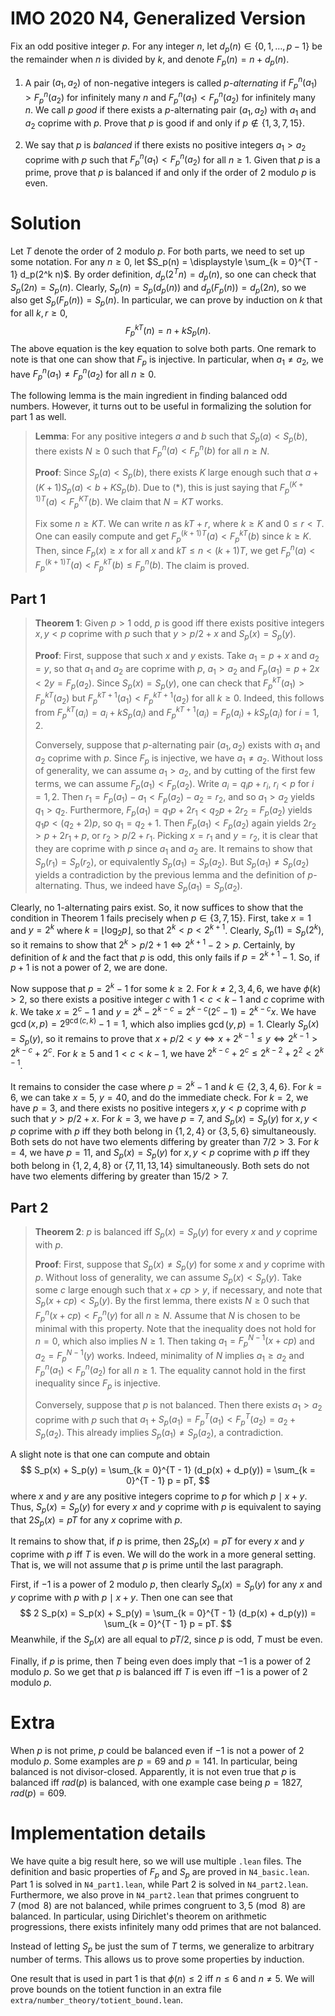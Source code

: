 # IMO 2020 N4, Generalized Version

Fix an odd positive integer $p$.
For any integer $n$, let $d_p(n) \in \{0, 1, \ldots, p - 1\}$ be the remainder when $n$ is divided by $k$, and denote $F_p(n) = n + d_p(n)$.

1. A pair $(a_1, a_2)$ of non-negative integers is called *$p$-alternating* if $F_p^n(a_1) > F_p^n(a_2)$ for infinitely many $n$ and $F_p^n(a_1) < F_p^n(a_2)$ for infinitely many $n$.
We call $p$ *good* if there exists a $p$-alternating pair $(a_1, a_2)$ with $a_1$ and $a_2$ coprime with $p$.
Prove that $p$ is good if and only if $p \notin \{1, 3, 7, 15\}$.

2. We say that $p$ is *balanced* if there exists no positive integers $a_1 > a_2$ coprime with $p$ such that $F_p^n(a_1) < F_p^n(a_2)$ for all $n \geq 1$.
Given that $p$ is a prime, prove that $p$ is balanced if and only if the order of $2$ modulo $p$ is even.



# Solution

Let $T$ denote the order of $2$ modulo $p$.
For both parts, we need to set up some notation.
For any $n \geq 0$, let $S_p(n) = \displaystyle \sum_{k = 0}^{T - 1} d_p(2^k n)$.
By order definition, $d_p(2^T n) = d_p(n)$, so one can check that $S_p(2n) = S_p(n)$.
Clearly, $S_p(n) = S_p(d_p(n))$ and $d_p(F_p(n)) = d_p(2n)$, so we also get $S_p(F_p(n)) = S_p(n)$.
In particular, we can prove by induction on $k$ that for all $k, r \geq 0$,
$$ F_p^{kT}(n) = n + k S_p(n). \tag{*} $$
The above equation is the key equation to solve both parts.
One remark to note is that one can show that $F_p$ is injective.
In particular, when $a_1 \neq a_2$, we have $F_p^n(a_1) \neq F_p^n(a_2)$ for all $n \geq 0$.

The following lemma is the main ingredient in finding balanced odd numbers.
However, it turns out to be useful in formalizing the solution for part 1 as well.

> __Lemma__:
> For any positive integers $a$ and $b$ such that $S_p(a) < S_p(b)$, there exists $N \geq 0$ such that $F_p^n(a) < F_p^n(b)$ for all $n \geq N$.
>
> __Proof__:
> Since $S_p(a) < S_p(b)$, there exists $K$ large enough such that $a + (K + 1) S_p(a) < b + K S_p(b)$.
> Due to (*), this is just saying that $F_p^{(K + 1)T}(a) < F_p^{KT}(b)$.
> We claim that $N = KT$ works.
>
> Fix some $n \geq KT$.
> We can write $n$ as $kT + r$, where $k \geq K$ and $0 \leq r < T$.
> One can easily compute and get $F_p^{(k + 1)T}(a) < F_p^{kT}(b)$ since $k \geq K$.
> Then, since $F_p(x) \geq x$ for all $x$ and $kT \leq n < (k + 1)T$, we get $F_p^n(a) < F_p^{(k + 1)T}(a) < F_p^{kT}(b) \leq F_p^n(b)$.
> The claim is proved.


## Part 1

> __Theorem 1__:
> Given $p > 1$ odd, $p$ is good iff there exists positive integers $x, y < p$ coprime with $p$ such that $y > p/2 + x$ and $S_p(x) = S_p(y)$.
>
> __Proof__:
> First, suppose that such $x$ and $y$ exists.
> Take $a_1 = p + x$ and $a_2 = y$, so that $a_1$ and $a_2$ are coprime with $p$, $a_1 > a_2$ and $F_p(a_1) = p + 2x < 2y = F_p(a_2)$.
> Since $S_p(x) = S_p(y)$, one can check that $F_p^{kT}(a_1) > F_p^{kT}(a_2)$ but $F_p^{kT + 1}(a_1) < F_p^{kT + 1}(a_2)$ for all $k \geq 0$.
> Indeed, this follows from $F_p^{kT}(a_i) = a_i + k S_p(a_i)$ and $F_p^{kT + 1}(a_i) = F_p(a_i) + k S_p(a_i)$ for $i = 1, 2$.
>
> Conversely, suppose that $p$-alternating pair $(a_1, a_2)$ exists with $a_1$ and $a_2$ coprime with $p$.
> Since $F_p$ is injective, we have $a_1 \neq a_2$.
> Without loss of generality, we can assume $a_1 > a_2$, and by cutting of the first few terms, we can assume $F_p(a_1) < F_p(a_2)$.
> Write $a_i = q_i p + r_i$, $r_i < p$ for $i = 1, 2$.
> Then $r_1 = F_p(a_1) - a_1 < F_p(a_2) - a_2 = r_2$, and so $a_1 > a_2$ yields $q_1 > q_2$.
> Furthermore, $F_p(a_1) = q_1 p + 2 r_1 < q_2 p + 2 r_2 = F_p(a_2)$ yields $q_1 p < (q_2 + 2) p$, so $q_1 = q_2 + 1$.
> Then $F_p(a_1) < F_p(a_2)$ again yields $2 r_2 > p + 2 r_1 + p$, or $r_2 > p/2 + r_1$.
> Picking $x = r_1$ and $y = r_2$, it is clear that they are coprime with $p$ since $a_1$ and $a_2$ are.
> It remains to show that $S_p(r_1) = S_p(r_2)$, or equivalently $S_p(a_1) = S_p(a_2)$.
> But $S_p(a_1) \neq S_p(a_2)$ yields a contradiction by the previous lemma and the definition of $p$-alternating.
> Thus, we indeed have $S_p(a_1) = S_p(a_2)$.

Clearly, no $1$-alternating pairs exist.
So, it now suffices to show that the condition in Theorem 1 fails precisely when $p \in \{3, 7, 15\}$.
First, take $x = 1$ and $y = 2^k$ where $k = \lfloor \log_2 p \rfloor$, so that $2^k < p < 2^{k + 1}$.
Clearly, $S_p(1) = S_p(2^k)$, so it remains to show that $2^k > p/2 + 1 \iff 2^{k + 1} - 2 > p$.
Certainly, by definition of $k$ and the fact that $p$ is odd, this only fails if $p = 2^{k + 1} - 1$.
So, if $p + 1$ is not a power of $2$, we are done.

Now suppose that $p = 2^k - 1$ for some $k \geq 2$.
For $k \neq 2, 3, 4, 6$, we have $\phi(k) > 2$, so there exists a positive integer $c$ with $1 < c < k - 1$ and $c$ coprime with $k$.
We take $x = 2^c - 1$ and $y = 2^k - 2^{k - c} = 2^{k - c} (2^c - 1) = 2^{k - c} x$.
We have $\gcd(x, p) = 2^{\gcd(c, k)} - 1 = 1$, which also implies $\gcd(y, p) = 1$.
Clearly $S_p(x) = S_p(y)$, so it remains to prove that $x + p/2 < y \iff x + 2^{k - 1} \leq y \iff 2^{k - 1} > 2^{k - c} + 2^c$.
For $k \geq 5$ and $1 < c < k - 1$, we have $2^{k - c} + 2^c \leq 2^{k - 2} + 2^2 < 2^{k - 1}$.

It remains to consider the case where $p = 2^k - 1$ and $k \in \{2, 3, 4, 6\}$.
For $k = 6$, we can take $x = 5$, $y = 40$, and do the immediate check.
For $k = 2$, we have $p = 3$, and there exists no positive integers $x, y < p$ coprime with $p$ such that $y > p/2 + x$.
For $k = 3$, we have $p = 7$, and $S_p(x) = S_p(y)$ for $x, y < p$ coprime with $p$ iff they both belong in $\{1, 2, 4\}$ or $\{3, 5, 6\}$ simultaneously.
Both sets do not have two elements differing by greater than $7/2 > 3$.
For $k = 4$, we have $p = 11$, and $S_p(x) = S_p(y)$ for $x, y < p$ coprime with $p$ iff they both belong in $\{1, 2, 4, 8\}$ or $\{7, 11, 13, 14\}$ simultaneously.
Both sets do not have two elements differing by greater than $15/2 > 7$.


## Part 2

> __Theorem 2__:
> $p$ is balanced iff $S_p(x) = S_p(y)$ for every $x$ and $y$ coprime with $p$.
>
> __Proof__:
> First, suppose that $S_p(x) \neq S_p(y)$ for some $x$ and $y$ coprime with $p$.
> Without loss of generality, we can assume $S_p(x) < S_p(y)$.
> Take some $c$ large enough such that $x + cp > y$, if necessary, and note that $S_p(x + cp) < S_p(y)$.
> By the first lemma, there exists $N \geq 0$ such that $F_p^n(x + cp) < F_p^n(y)$ for all $n \geq N$.
> Assume that $N$ is chosen to be minimal with this property.
> Note that the inequality does not hold for $n = 0$, which also implies $N \geq 1$.
> Then taking $a_1 = F_p^{N - 1}(x + cp)$ and $a_2 = F_p^{N - 1}(y)$ works.
> Indeed, minimality of $N$ implies $a_1 \geq a_2$ and $F_p^n(a_1) < F_p^n(a_2)$ for all $n \geq 1$.
> The equality cannot hold in the first inequality since $F_p$ is injective.
>
> Conversely, suppose that $p$ is not balanced.
> Then there exists $a_1 > a_2$ coprime with $p$ such that $a_1 + S_p(a_1) = F_p^T(a_1) < F_p^T(a_2) = a_2 + S_p(a_2)$.
> This already implies $S_p(a_1) \neq S_p(a_2)$, a contradiction.

A slight note is that one can compute and obtain
$$ S_p(x) + S_p(y) = \sum_{k = 0}^{T - 1} (d_p(x) + d_p(y)) = \sum_{k = 0}^{T - 1} p = pT, $$
where $x$ and $y$ are any positive integers coprime to $p$ for which $p \mid x + y$.
Thus, $S_p(x) = S_p(y)$ for every $x$ and $y$ coprime with $p$ is equivalent to saying that $2 S_p(x) = pT$ for any $x$ coprime with $p$.

It remains to show that, if $p$ is prime, then $2 S_p(x) = pT$ for every $x$ and $y$ coprime with $p$ iff $T$ is even.
We will do the work in a more general setting.
That is, we will not assume that $p$ is prime until the last paragraph.

First, if $-1$ is a power of $2$ modulo $p$, then clearly $S_p(x) = S_p(y)$ for any $x$ and $y$ coprime with $p$ with $p \mid x + y$.
Then one can see that
$$ 2 S_p(x) = S_p(x) + S_p(y) = \sum_{k = 0}^{T - 1} (d_p(x) + d_p(y)) = \sum_{k = 0}^{T - 1} p = pT. $$
Meanwhile, if the $S_p(x)$ are all equal to $pT/2$, since $p$ is odd, $T$ must be even.

Finally, if $p$ is prime, then $T$ being even does imply that $-1$ is a power of $2$ modulo $p$.
So we get that $p$ is balanced iff $T$ is even iff $-1$ is a power of $2$ modulo $p$.



# Extra

When $p$ is not prime, $p$ could be balanced even if $-1$ is not a power of $2$ modulo $p$.
Some examples are $p = 69$ and $p = 141$.
In particular, being balanced is not divisor-closed.
Apparently, it is not even true that $p$ is balanced iff $rad(p)$ is balanced, with one example case being $p = 1827$, $rad(p) = 609$.



# Implementation details

We have quite a big result here, so we will use multiple `.lean` files.
The definition and basic properties of $F_p$ and $S_p$ are proved in `N4_basic.lean`.
Part 1 is solved in `N4_part1.lean`, while Part 2 is solved in `N4_part2.lean`.
Furthermore, we also prove in `N4_part2.lean` that primes congruent to $7 \pmod{8}$ are not balanced, while primes congruent to $3, 5 \pmod{8}$ are balanced.
In particular, using Dirichlet's theorem on arithmetic progressions, there exists infinitely many odd primes that are not balanced.

Instead of letting $S_p$ be just the sum of $T$ terms, we generalize to arbitrary number of terms.
This allows us to prove some properties by induction.

One result that is used in part 1 is that $\phi(n) \leq 2$ iff $n \leq 6$ and $n \neq 5$.
We will prove bounds on the totient function in an extra file `extra/number_theory/totient_bound.lean`.

